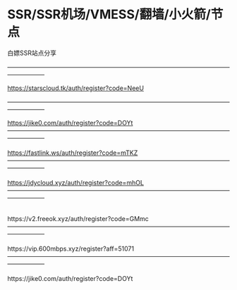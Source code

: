 # SSR/SSR机场/VMESS/翻墙/小火箭/节点
白嫖SSR站点分享


——————————————————————————————————————————  

https://starscloud.tk/auth/register?code=NeeU
                                        
—————————————————————————————————————————— </br>

https://jike0.com/auth/register?code=DOYt
</br> 
—————————————————————————————————————————— 
</br> 
</br>
https://fastlink.ws/auth/register?code=mTKZ
—————————————————————————————————————————— 
</br>
</br>
https://jdycloud.xyz/auth/register?code=mhOL
</br>
—————————————————————————————————————————— 
</br>

</br>
https://v2.freeok.xyz/auth/register?code=GMmc

</br>
—————————————————————————————————————————— 
</br>
</br>
https://vip.600mbps.xyz/register?aff=51071
</br>
—————————————————————————————————————————— 
</br>
</br>
https://jike0.com/auth/register?code=DOYt
</br>

